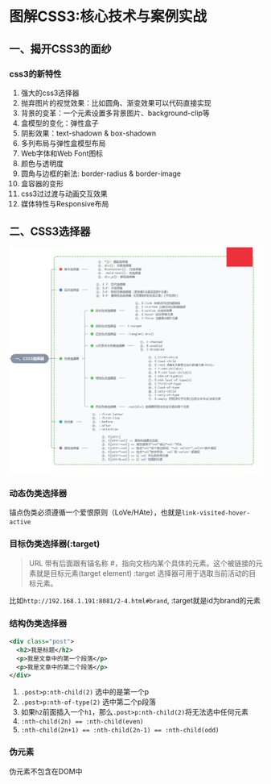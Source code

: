 # 图解CSS3:核心技术与案例实战

## 一、揭开CSS3的面纱

### css3的新特性

1. 强大的css3选择器
2. 抛弃图片的视觉效果：比如圆角、渐变效果可以代码直接实现
3. 背景的变革：一个元素设置多背景图片、background-clip等
4. 盒模型的变化：弹性盒子
5. 阴影效果：text-shadown & box-shadown
6. 多列布局与弹性盒模型布局
7. Web字体和Web Font图标
8. 颜色与透明度
9. 圆角与边框的新法: border-radius & border-image
10. 盒容器的变形
11. css3过过渡与动画交互效果
12. 媒体特性与Responsive布局

## 二、CSS3选择器

![seletor](lib/selector.png)

### 动态伪类选择器

锚点伪类必须遵循一个爱恨原则（LoVe/HAte），也就是`link-visited-hover-active`

### 目标伪类选择器(:target)

> URL 带有后面跟有锚名称 #，指向文档内某个具体的元素。这个被链接的元素就是目标元素(target element) :target 选择器可用于选取当前活动的目标元素。

比如`http://192.168.1.191:8081/2-4.html#brand`, :target就是id为brand的元素

### 结构伪类选择器

```xml
<div class="post">
  <h2>我是标题</h2>
  <p>我是文章中的第一个段落</p>
  <p>我是文章中的第二个段落</p>
</div>
```

1. `.post>p:nth-child(2)` 选中的是第一个p
2. `.post>p:nth-of-type(2)` 选中第二个p段落
3. 如果`h2`前面插入一个`h1`，那么`.post>p:nth-child(2)`将无法选中任何元素
4. `:nth-child(2n) == :nth-child(even)`
5. `:nth-child(2n+1) == :nth-child(2n-1) == :nth-child(odd)`

### 伪元素

伪元素不包含在DOM中

